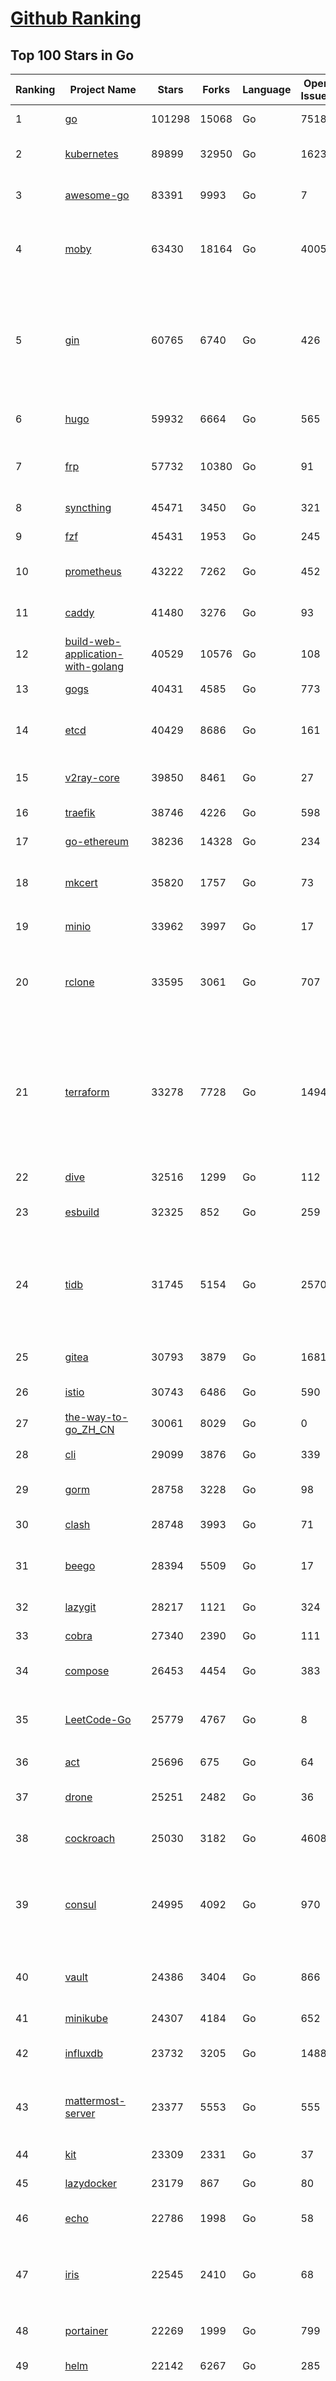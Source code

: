 [Github Ranking](../README.md)
==========

## Top 100 Stars in Go

| Ranking | Project Name | Stars | Forks | Language | Open Issues | Description | Last Commit |
| ------- | ------------ | ----- | ----- | -------- | ----------- | ----------- | ----------- |
| 1 | [go](https://github.com/golang/go) | 101298 | 15068 | Go | 7518 | The Go programming language | 2022-07-05T08:22:11Z |
| 2 | [kubernetes](https://github.com/kubernetes/kubernetes) | 89899 | 32950 | Go | 1623 | Production-Grade Container Scheduling and Management | 2022-07-05T11:39:35Z |
| 3 | [awesome-go](https://github.com/avelino/awesome-go) | 83391 | 9993 | Go | 7 | A curated list of awesome Go frameworks, libraries and software | 2022-07-05T06:27:34Z |
| 4 | [moby](https://github.com/moby/moby) | 63430 | 18164 | Go | 4005 | Moby Project - a collaborative project for the container ecosystem to assemble container-based systems | 2022-07-05T08:46:45Z |
| 5 | [gin](https://github.com/gin-gonic/gin) | 60765 | 6740 | Go | 426 | Gin is a HTTP web framework written in Go (Golang). It features a Martini-like API with much better performance -- up to 40 times faster. If you need smashing performance, get yourself some Gin. | 2022-07-05T02:08:50Z |
| 6 | [hugo](https://github.com/gohugoio/hugo) | 59932 | 6664 | Go | 565 | The world’s fastest framework for building websites. | 2022-07-04T08:05:31Z |
| 7 | [frp](https://github.com/fatedier/frp) | 57732 | 10380 | Go | 91 | A fast reverse proxy to help you expose a local server behind a NAT or firewall to the internet. | 2022-06-27T09:12:00Z |
| 8 | [syncthing](https://github.com/syncthing/syncthing) | 45471 | 3450 | Go | 321 | Open Source Continuous File Synchronization | 2022-07-05T08:32:59Z |
| 9 | [fzf](https://github.com/junegunn/fzf) | 45431 | 1953 | Go | 245 | :cherry_blossom: A command-line fuzzy finder | 2022-07-04T13:25:33Z |
| 10 | [prometheus](https://github.com/prometheus/prometheus) | 43222 | 7262 | Go | 452 | The Prometheus monitoring system and time series database. | 2022-07-05T11:16:11Z |
| 11 | [caddy](https://github.com/caddyserver/caddy) | 41480 | 3276 | Go | 93 | Fast, multi-platform web server with automatic HTTPS | 2022-07-04T20:29:19Z |
| 12 | [build-web-application-with-golang](https://github.com/astaxie/build-web-application-with-golang) | 40529 | 10576 | Go | 108 | A golang ebook intro how to build a web with golang | 2022-05-30T19:50:00Z |
| 13 | [gogs](https://github.com/gogs/gogs) | 40431 | 4585 | Go | 773 | Gogs is a painless self-hosted Git service | 2022-07-05T00:46:13Z |
| 14 | [etcd](https://github.com/etcd-io/etcd) | 40429 | 8686 | Go | 161 | Distributed reliable key-value store for the most critical data of a distributed system | 2022-07-05T08:04:33Z |
| 15 | [v2ray-core](https://github.com/v2ray/v2ray-core) | 39850 | 8461 | Go | 27 | A platform for building proxies to bypass network restrictions. | 2022-07-04T03:06:21Z |
| 16 | [traefik](https://github.com/traefik/traefik) | 38746 | 4226 | Go | 598 | The Cloud Native Application Proxy | 2022-07-05T09:50:21Z |
| 17 | [go-ethereum](https://github.com/ethereum/go-ethereum) | 38236 | 14328 | Go | 234 | Official Go implementation of the Ethereum protocol | 2022-07-05T10:26:27Z |
| 18 | [mkcert](https://github.com/FiloSottile/mkcert) | 35820 | 1757 | Go | 73 | A simple zero-config tool to make locally trusted development certificates with any names you'd like. | 2022-06-22T00:33:41Z |
| 19 | [minio](https://github.com/minio/minio) | 33962 | 3997 | Go | 17 | Multi-Cloud :cloud: Object Storage  | 2022-07-05T11:03:44Z |
| 20 | [rclone](https://github.com/rclone/rclone) | 33595 | 3061 | Go | 707 | "rsync for cloud storage" - Google Drive, S3, Dropbox, Backblaze B2, One Drive, Swift, Hubic, Wasabi, Google Cloud Storage, Yandex Files | 2022-07-05T09:46:35Z |
| 21 | [terraform](https://github.com/hashicorp/terraform) | 33278 | 7728 | Go | 1494 | Terraform enables you to safely and predictably create, change, and improve infrastructure. It is an open source tool that codifies APIs into declarative configuration files that can be shared amongst team members, treated as code, edited, reviewed, and versioned. | 2022-07-01T23:14:12Z |
| 22 | [dive](https://github.com/wagoodman/dive) | 32516 | 1299 | Go | 112 | A tool for exploring each layer in a docker image | 2022-07-02T21:43:17Z |
| 23 | [esbuild](https://github.com/evanw/esbuild) | 32325 | 852 | Go | 259 | An extremely fast JavaScript and CSS bundler and minifier | 2022-07-04T15:46:16Z |
| 24 | [tidb](https://github.com/pingcap/tidb) | 31745 | 5154 | Go | 2570 | TiDB is an open-source, cloud-native, distributed, MySQL-Compatible database for elastic scale and real-time analytics. Try free: https://tidbcloud.com/free-trial | 2022-07-05T11:58:53Z |
| 25 | [gitea](https://github.com/go-gitea/gitea) | 30793 | 3879 | Go | 1681 | Git with a cup of tea, painless self-hosted git service | 2022-07-05T11:34:55Z |
| 26 | [istio](https://github.com/istio/istio) | 30743 | 6486 | Go | 590 | Connect, secure, control, and observe services. | 2022-07-05T10:36:02Z |
| 27 | [the-way-to-go_ZH_CN](https://github.com/unknwon/the-way-to-go_ZH_CN) | 30061 | 8029 | Go | 0 | 《The Way to Go》中文译本，中文正式名《Go 入门指南》 | 2022-06-25T10:18:10Z |
| 28 | [cli](https://github.com/cli/cli) | 29099 | 3876 | Go | 339 | GitHub’s official command line tool | 2022-07-05T02:45:57Z |
| 29 | [gorm](https://github.com/go-gorm/gorm) | 28758 | 3228 | Go | 98 | The fantastic ORM library for Golang, aims to be developer friendly | 2022-07-04T08:42:27Z |
| 30 | [clash](https://github.com/Dreamacro/clash) | 28748 | 3993 | Go | 71 | A rule-based tunnel in Go. | 2022-07-04T13:36:41Z |
| 31 | [beego](https://github.com/beego/beego) | 28394 | 5509 | Go | 17 | beego is an open-source, high-performance web framework for the Go programming language. | 2022-07-04T13:37:03Z |
| 32 | [lazygit](https://github.com/jesseduffield/lazygit) | 28217 | 1121 | Go | 324 | simple terminal UI for git commands | 2022-07-05T09:37:11Z |
| 33 | [cobra](https://github.com/spf13/cobra) | 27340 | 2390 | Go | 111 | A Commander for modern Go CLI interactions | 2022-07-05T10:39:06Z |
| 34 | [compose](https://github.com/docker/compose) | 26453 | 4454 | Go | 383 | Define and run multi-container applications with Docker | 2022-07-04T20:29:14Z |
| 35 | [LeetCode-Go](https://github.com/halfrost/LeetCode-Go) | 25779 | 4767 | Go | 8 | ✅ Solutions to LeetCode by Go, 100% test coverage, runtime beats 100% / LeetCode 题解 | 2022-07-02T05:49:39Z |
| 36 | [act](https://github.com/nektos/act) | 25696 | 675 | Go | 64 | Run your GitHub Actions locally 🚀 | 2022-07-04T02:23:05Z |
| 37 | [drone](https://github.com/harness/drone) | 25251 | 2482 | Go | 36 | Drone is a Container-Native, Continuous Delivery Platform | 2022-07-03T11:06:52Z |
| 38 | [cockroach](https://github.com/cockroachdb/cockroach) | 25030 | 3182 | Go | 4608 | CockroachDB - the open source, cloud-native distributed SQL database. | 2022-07-05T11:23:55Z |
| 39 | [consul](https://github.com/hashicorp/consul) | 24995 | 4092 | Go | 970 | Consul is a distributed, highly available, and data center aware solution to connect and configure applications across dynamic, distributed infrastructure. | 2022-07-05T11:25:42Z |
| 40 | [vault](https://github.com/hashicorp/vault) | 24386 | 3404 | Go | 866 | A tool for secrets management, encryption as a service, and privileged access management | 2022-07-05T06:50:33Z |
| 41 | [minikube](https://github.com/kubernetes/minikube) | 24307 | 4184 | Go | 652 | Run Kubernetes locally | 2022-07-04T22:16:04Z |
| 42 | [influxdb](https://github.com/influxdata/influxdb) | 23732 | 3205 | Go | 1488 | Scalable datastore for metrics, events, and real-time analytics | 2022-07-01T16:37:58Z |
| 43 | [mattermost-server](https://github.com/mattermost/mattermost-server) | 23377 | 5553 | Go | 555 | Mattermost is an open source platform for secure collaboration across the entire software development lifecycle. | 2022-07-05T11:22:20Z |
| 44 | [kit](https://github.com/go-kit/kit) | 23309 | 2331 | Go | 37 | A standard library for microservices. | 2022-06-30T11:17:34Z |
| 45 | [lazydocker](https://github.com/jesseduffield/lazydocker) | 23179 | 867 | Go | 80 | The lazier way to manage everything docker | 2022-06-28T13:09:10Z |
| 46 | [echo](https://github.com/labstack/echo) | 22786 | 1998 | Go | 58 | High performance, minimalist Go web framework | 2022-07-05T04:57:39Z |
| 47 | [iris](https://github.com/kataras/iris) | 22545 | 2410 | Go | 68 | The fastest HTTP/2 Go Web Framework. Unbeatable cost-performance ratio :leaves: :rocket: \| 谢谢 \| | 2022-07-04T06:55:28Z |
| 48 | [portainer](https://github.com/portainer/portainer) | 22269 | 1999 | Go | 799 | Making Docker and Kubernetes management easy. | 2022-07-05T10:17:02Z |
| 49 | [helm](https://github.com/helm/helm) | 22142 | 6267 | Go | 285 | The Kubernetes Package Manager | 2022-07-05T06:17:43Z |
| 50 | [nps](https://github.com/ehang-io/nps) | 21984 | 4041 | Go | 325 | 一款轻量级、高性能、功能强大的内网穿透代理服务器。支持tcp、udp、socks5、http等几乎所有流量转发，可用来访问内网网站、本地支付接口调试、ssh访问、远程桌面，内网dns解析、内网socks5代理等等……，并带有功能强大的web管理端。a lightweight, high-performance, powerful intranet penetration proxy server, with a powerful web management terminal. | 2022-05-26T07:41:46Z |
| 51 | [ngrok](https://github.com/inconshreveable/ngrok) | 21888 | 4045 | Go | 292 | Introspected tunnels to localhost | 2022-05-17T08:00:28Z |
| 52 | [hub](https://github.com/github/hub) | 21875 | 2318 | Go | 226 | A command-line tool that makes git easier to use with GitHub. | 2022-04-04T13:16:50Z |
| 53 | [nvm-windows](https://github.com/coreybutler/nvm-windows) | 21947 | 2311 | Go | 68 | A node.js version management utility for Windows. Ironically written in Go. | 2022-07-04T01:01:15Z |
| 54 | [faas](https://github.com/openfaas/faas) | 21765 | 1772 | Go | 31 | OpenFaaS - Serverless Functions Made Simple | 2022-06-29T10:35:15Z |
| 55 | [nsq](https://github.com/nsqio/nsq) | 21558 | 2733 | Go | 53 | A realtime distributed messaging platform | 2022-06-10T06:59:15Z |
| 56 | [photoprism](https://github.com/photoprism/photoprism) | 21161 | 1169 | Go | 290 | AI-Powered Photos App for the Decentralized Web 🌈💎✨ | 2022-07-03T20:33:11Z |
| 57 | [logrus](https://github.com/sirupsen/logrus) | 20818 | 2146 | Go | 7 | Structured, pluggable logging for Go. | 2022-06-16T07:52:31Z |
| 58 | [fiber](https://github.com/gofiber/fiber) | 20802 | 1059 | Go | 30 | ⚡️ Express inspired web framework written in Go | 2022-07-05T11:50:01Z |
| 59 | [docker_practice](https://github.com/yeasy/docker_practice) | 20758 | 5329 | Go | 2 | Learn and understand Docker&Container technologies, with real DevOps practice! | 2022-07-01T12:13:08Z |
| 60 | [k3s](https://github.com/k3s-io/k3s) | 20374 | 1800 | Go | 366 | Lightweight Kubernetes | 2022-07-04T08:43:14Z |
| 61 | [rancher](https://github.com/rancher/rancher) | 19402 | 2588 | Go | 2062 | Complete container management platform | 2022-07-05T09:37:24Z |
| 62 | [delve](https://github.com/go-delve/delve) | 18730 | 1902 | Go | 109 | Delve is a debugger for the Go programming language. | 2022-07-04T16:14:18Z |
| 63 | [go-micro](https://github.com/asim/go-micro) | 18616 | 2131 | Go | 80 | A Go microservices framework | 2022-07-04T09:15:21Z |
| 64 | [dapr](https://github.com/dapr/dapr) | 18455 | 1428 | Go | 275 | Dapr is a portable, event-driven, runtime for building distributed applications across cloud and edge. | 2022-07-04T06:21:52Z |
| 65 | [kratos](https://github.com/go-kratos/kratos) | 18248 | 3505 | Go | 56 | Your ultimate Go microservices framework for the cloud-native era. | 2022-07-05T00:43:36Z |
| 66 | [lux](https://github.com/iawia002/lux) | 18259 | 2200 | Go | 368 | 👾 Fast and simple video download library and CLI tool written in Go | 2022-06-02T07:17:31Z |
| 67 | [dgraph](https://github.com/dgraph-io/dgraph) | 18191 | 1370 | Go | 20 | Native GraphQL Database with graph backend | 2022-07-02T04:41:08Z |
| 68 | [fasthttp](https://github.com/valyala/fasthttp) | 17975 | 1510 | Go | 36 | Fast HTTP package for Go. Tuned for high performance. Zero memory allocations in hot paths. Up to 10x faster than net/http | 2022-07-05T10:18:02Z |
| 69 | [learn-go-with-tests](https://github.com/quii/learn-go-with-tests) | 17889 | 2335 | Go | 23 | Learn Go with test-driven development | 2022-06-20T17:41:46Z |
| 70 | [harbor](https://github.com/goharbor/harbor) | 17763 | 4111 | Go | 722 | An open source trusted cloud native registry project that stores, signs, and scans content. | 2022-07-05T11:57:13Z |
| 71 | [fyne](https://github.com/fyne-io/fyne) | 17576 | 966 | Go | 399 | Cross platform GUI in Go inspired by Material Design | 2022-07-04T21:23:26Z |
| 72 | [websocket](https://github.com/gorilla/websocket) | 17499 | 2923 | Go | 26 | A fast, well-tested and widely used WebSocket implementation for Go. | 2022-06-21T17:54:14Z |
| 73 | [advanced-go-programming-book](https://github.com/chai2010/advanced-go-programming-book) | 17292 | 2983 | Go | 52 | :books: 《Go语言高级编程》开源图书，涵盖CGO、Go汇编语言、RPC实现、Protobuf插件实现、Web框架实现、分布式系统等高阶主题(完稿) | 2022-06-16T15:54:04Z |
| 74 | [restic](https://github.com/restic/restic) | 17172 | 1166 | Go | 381 | Fast, secure, efficient backup program | 2022-07-05T06:48:00Z |
| 75 | [v2ray-core](https://github.com/v2fly/v2ray-core) | 17061 | 2900 | Go | 39 | A platform for building proxies to bypass network restrictions. | 2022-07-02T03:36:13Z |
| 76 | [k6](https://github.com/grafana/k6) | 17029 | 880 | Go | 335 | A modern load testing tool, using Go and JavaScript - https://k6.io | 2022-07-05T11:10:53Z |
| 77 | [testify](https://github.com/stretchr/testify) | 16942 | 1268 | Go | 233 | A toolkit with common assertions and mocks that plays nicely with the standard library | 2022-06-30T14:28:32Z |
| 78 | [colly](https://github.com/gocolly/colly) | 16900 | 1425 | Go | 129 | Elegant Scraper and Crawler Framework for Golang | 2022-04-28T05:47:35Z |
| 79 | [mux](https://github.com/gorilla/mux) | 16900 | 1545 | Go | 6 | A powerful HTTP router and URL matcher for building Go web servers with 🦍 | 2022-06-26T11:46:01Z |
| 80 | [loki](https://github.com/grafana/loki) | 16403 | 2040 | Go | 351 | Like Prometheus, but for logs. | 2022-07-05T12:01:21Z |
| 81 | [restic](https://github.com/restic/restic) | 17172 | 1166 | Go | 381 | Fast, secure, efficient backup program | 2022-07-05T06:48:00Z |
| 82 | [v2ray-core](https://github.com/v2fly/v2ray-core) | 17061 | 2900 | Go | 39 | A platform for building proxies to bypass network restrictions. | 2022-07-02T03:36:13Z |
| 83 | [k6](https://github.com/grafana/k6) | 17029 | 880 | Go | 335 | A modern load testing tool, using Go and JavaScript - https://k6.io | 2022-07-05T11:10:53Z |
| 84 | [testify](https://github.com/stretchr/testify) | 16942 | 1268 | Go | 233 | A toolkit with common assertions and mocks that plays nicely with the standard library | 2022-06-30T14:28:32Z |
| 85 | [k9s](https://github.com/derailed/k9s) | 16965 | 1066 | Go | 277 | 🐶 Kubernetes CLI To Manage Your Clusters In Style! | 2022-07-04T23:07:33Z |
| 86 | [colly](https://github.com/gocolly/colly) | 16900 | 1425 | Go | 129 | Elegant Scraper and Crawler Framework for Golang | 2022-04-28T05:47:35Z |
| 87 | [mux](https://github.com/gorilla/mux) | 16900 | 1545 | Go | 6 | A powerful HTTP router and URL matcher for building Go web servers with 🦍 | 2022-06-26T11:46:01Z |
| 88 | [gotty](https://github.com/yudai/gotty) | 16763 | 1299 | Go | 99 | Share your terminal as a web application | 2022-06-14T08:44:37Z |
| 89 | [loki](https://github.com/grafana/loki) | 16403 | 2040 | Go | 351 | Like Prometheus, but for logs. | 2022-07-05T12:01:21Z |
| 90 | [filebrowser](https://github.com/filebrowser/filebrowser) | 16389 | 2061 | Go | 185 | 📂 Web File Browser | 2022-07-04T12:55:31Z |
| 91 | [grpc-go](https://github.com/grpc/grpc-go) | 16342 | 3632 | Go | 118 | The Go language implementation of gRPC. HTTP/2 based RPC | 2022-07-01T23:13:31Z |
| 92 | [zap](https://github.com/uber-go/zap) | 16268 | 1166 | Go | 80 | Blazing fast, structured, leveled logging in Go. | 2022-07-02T21:39:33Z |
| 93 | [websocketd](https://github.com/joewalnes/websocketd) | 16273 | 974 | Go | 35 | Turn any program that uses STDIN/STDOUT into a WebSocket server. Like inetd, but for WebSockets.  | 2022-02-16T15:00:22Z |
| 94 | [xbar](https://github.com/matryer/xbar) | 16157 | 641 | Go | 112 | Put the output from any script or program into your macOS Menu Bar (the BitBar reboot) | 2022-06-13T10:23:41Z |
| 95 | [jaeger](https://github.com/jaegertracing/jaeger) | 15983 | 1924 | Go | 317 | CNCF Jaeger, a Distributed Tracing Platform | 2022-07-05T11:08:53Z |
| 96 | [goreplay](https://github.com/buger/goreplay) | 15697 | 1608 | Go | 238 | GoReplay is an open-source tool for capturing and replaying live HTTP traffic into a test environment in order to continuously test your system with real data. It can be used to increase confidence in code deployments, configuration changes and infrastructure changes. | 2022-06-13T07:04:46Z |
| 97 | [charts](https://github.com/helm/charts) | 15419 | 17238 | Go | 0 | ⚠️(OBSOLETE) Curated applications for Kubernetes | 2022-02-20T14:09:39Z |
| 98 | [Cloudreve](https://github.com/cloudreve/Cloudreve) | 15119 | 2641 | Go | 233 | 🌩支持多家云存储的云盘系统 (Self-hosted file management and sharing system, supports multiple storage providers) | 2022-07-02T05:09:20Z |
| 99 | [fx](https://github.com/antonmedv/fx) | 14862 | 420 | Go | 10 | Terminal JSON viewer | 2022-07-05T08:46:04Z |
| 100 | [ultimate-go](https://github.com/hoanhan101/ultimate-go) | 14829 | 1191 | Go | 0 | The Ultimate Go Study Guide | 2021-09-17T03:31:10Z |

